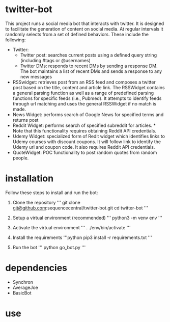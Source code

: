 # twitter-bot
This project runs a social media bot that interacts with twitter. It is designed to facilitate the generation of content on social media. At regular intervals it randomly selects from a set of defined behaviors. These include the following:
- Twitter: 
  - Twitter post: searches current posts using a defined query string (including #tags or @usernames)
  - Twitter DMs: responds to recent DMs by sending a response DM. The bot maintains a list of recent DMs and sends a response to any new messages 
- RSSwidget: retrieves post from an RSS feed and composes a twitter post based on the title, content and article link. The RSSWidget contains a general parsing function as well as a range of predefined parsing functions for specific feeds (i.e., Pubmed). It attempts to identify feeds through url matching and uses the general RSSWidget if no match is made.
- News Widget: performs search of Google News for specified terms and returns post
- Reddit Widget: performs search of specified subreddit for articles. * Note that this functionality requires obtaining Reddit API credentials.
- Udemy Widget: specialized form of Redit widget which identifies links to Udemy courses with discount coupons. It will follow link to identify the Udemy url and coupon code. It also requires Reddit API credentials.
- QuoteWidget: POC functionality to post random quotes from random people.

# installation
Follow these steps to install and run the bot:

1. Clone the repository
'''
git clone git@github.com:sequencecentral/twitter-bot.git
cd twitter-bot
'''

2. Setup a virtual environment (recommended)
'''
python3 -m venv env
'''

3. Activate the virtual environment
'''
. ./env/bin/activate
'''

4. Install the requirements
'''python
pip3 install -r requirements.txt
'''

5. Run the bot
'''
python go_bot.py
'''

# dependencies
- Synchron
- AverageJoe
- BasicBot

# use
